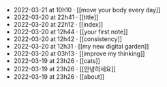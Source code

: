 ---
---

- 2022-03-21 at 10h10 · [[move your body every day]]
- 2022-03-20 at 22h41 · [[title]]
- 2022-03-20 at 22h12 · [[index]]
- 2022-03-20 at 12h44 · [[your first note]]
- 2022-03-20 at 12h42 · [[consistency]]
- 2022-03-20 at 12h31 · [[my new digital garden]]
- 2022-03-20 at 03h13 · [[improve my thinking]]
- 2022-03-19 at 23h26 · [[cats]]
- 2022-03-19 at 23h26 · [[안녕하세요]]
- 2022-03-19 at 23h26 · [[about]]
